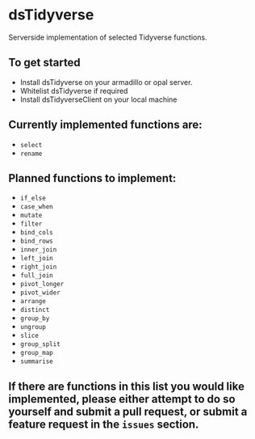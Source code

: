 # dsTidyverse
Serverside implementation of selected Tidyverse functions. 

## To get started
- Install dsTidyverse on your armadillo or opal server.
- Whitelist dsTidyverse if required
- Install dsTidyverseClient on your local machine

## Currently implemented functions are:
- `select`
- `rename`

## Planned functions to implement:
- `if_else`
- `case_when`
- `mutate`
- `filter`
- `bind_cols`
- `bind_rows`
- `inner_join`
- `left_join` 
- `right_join` 
- `full_join`
- `pivot_longer`
- `pivot_wider`
- `arrange`
- `distinct`
- `group_by` 
- `ungroup`
- `slice`
- `group_split`
- `group_map`
- `summarise`

## If there are functions in this list you would like implemented, please either attempt to do so yourself and submit a pull request, or submit a feature request in the `issues` section.
